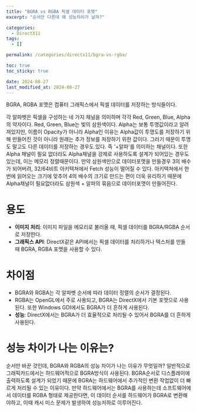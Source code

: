 ```yaml
---
title: "BGRA vs RGBA 픽셀 데이터 포멧"
excerpt: "순서만 다른데 왜 성능차이가 날까?"

categories:
  - DirectX11
tags:
  - []

permalink: /categories/directx11/bgra-vs-rgba/

toc: true
toc_sticky: true

date: 2024-08-27
last_modified_at: 2024-08-27
---
```


BGRA, RGBA 포맷은 컴퓨터 그래픽스에서 픽셀 데이터를 저장하는 방식들이다.

각 알파벳은 픽셀을 구성하는 네 가지 채널을 의미하며 각각 Red, Green, Blue, Alpha의 약자이다. Red, Green, Blue는 빛의 삼원색이다. Alpha는 보통 투명값이라고 알려져있지만, 이름이 Opacity가 아니라 Alpha인 이유는 Alpha값이 투명도를 저장하기 위해 만들어진 것이 아니라 원래는 추가 정보를 저장하기 위한 값이다. 그러기 때문이 투명도 말고도 다른 데이터를 저장하는 경우도 있다. 즉 '+알파'를 의미하는 채널이다. 또한 Alpha 채널이 필요 없더라도 Alpha채널을 강제로 사용하도록 설계가 되어있는 경우도 있는데, 이는 메모리 정렬때문이다. 만약 삼원색만으로 데이터포맷을 만들경우 3의 배수가 되어버려, 32/64비트 아키텍쳐에서 Fetch 성능이 떨어질 수 있다. 아키텍쳐에서 한번에 읽어오는 크기에 맞추어 4의 배수의 크기로 만드는 편이 더욱 유리하기 때문에 Alpha채널이 필요없더라도 삼원색 + 알파의 묶음으로 데이터포맷이 만들어진다. 

# 용도
- **이미지 처리**: 이미지 파일을 메모리로 불러올 때, 픽셀 데이터를 BGRA/RGBA 순서로 저장한다.
- **그래픽스 API**: DirectX같은 API에서는 픽셀 데이터를 처리하거나 텍스처를 만들 때 BGRA, RGBA 포맷을 사용할 수 있다.

# 차이점
- BGRA와 RGBA는 각 알파벳 순서에 따라 데이터 정렬의 순서가 결정된다.
- RGBA는 OpenGL에서 주로 사용되고, BGRA는 DirectX에서 기본 포맷으로 사용된다. 또한 Windows GDI에서도 BGRA가 더 흔하게 사용된다.
- **성능**: DirectX에서는 BGRA가 더 효율적으로 처리될 수 있어서 BGRA를 더 흔하게 사용된다.

# 성능 차이가 나는 이유는?
순서만 바꾼 것인데, BGRA와 RGBA의 성능 차이가 나는 이유가 무엇일까? 일반적으로 그래픽카드에서는 하드웨어적으로 BGRA방식이 사용된다. BGRA순서로 디스플레이에 출력하도록 설계가 되었기 때문에 BGRA는 하드웨어에서 추가적인 변환 작업없이 더 빠르게 처리될 수 있는 이유이다. 만약 하드웨어에서는 BGRA를 사용하는데 소프트웨어에서 데이터를 RGBA 형태로 제공한다면, 이 데이터 순서를 하드웨어가 BGRA로 변환해야하고, 이때 캐시 미스 문제가 발생하여 성능저하로 이루어진다.